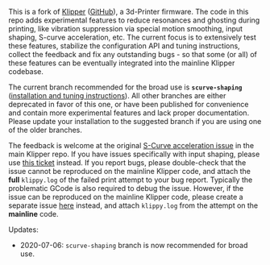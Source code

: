This is a fork of [Klipper](https://www.klipper3d.org/)
([GitHub](https://github.com/KevinOConnor/klipper)), a 3d-Printer firmware.
The code in this repo adds experimental features to reduce resonances and
ghosting during printing, like vibration suppression via special motion
smoothing, input shaping, S-curve acceleration, etc. The current focus is to
extensively test these features, stabilize the configuration API and tuning
instructions, collect the feedback and fix any outstanding bugs - so that some
(or all) of these features can be eventually integrated into the mainline
Klipper codebase.

The current branch recommended for the broad use is **`scurve-shaping`**
([installation and tuning instructions](https://github.com/dmbutyugin/klipper/blob/scurve-shaping/docs/S-Curve.md#switch-to-s-curve-acceleration-branch)).
All other branches are either deprecated in favor of this one, or have been
published for convenience and contain more experimental features and lack
proper documentation. Please update your installation to the suggested branch
if you are using one of the older branches.

The feedback is welcome at the original
[S-Curve acceleration issue](https://github.com/KevinOConnor/klipper/issues/57)
in the main Klipper repo. If you have issues specifically with input shaping,
please use [this ticket](https://github.com/KevinOConnor/klipper/issues/3025)
instead. If you report bugs, please double-check that the issue
cannot be reproduced on the mainline Klipper code, and attach the **full**
`klippy.log` of the failed print attempt to your bug report. Typically the
problematic GCode is also required to debug the issue. However, if the issue
can be reproduced on the mainline Klipper code, please create a separate issue
[here](https://github.com/KevinOConnor/klipper/issues) instead, and attach
`klippy.log` from the attempt on the **mainline** code.

Updates:
  * 2020-07-06: `scurve-shaping` branch is now recommended for broad use.
